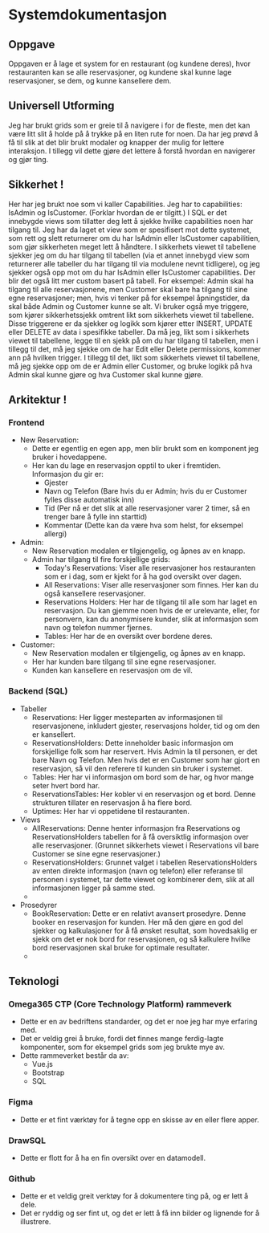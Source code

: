 # Systemdokumentasjon

## Oppgave
Oppgaven er å lage et system for en restaurant (og kundene deres), hvor restauranten kan se alle reservasjoner, og kundene skal kunne lage reservasjoner, se dem, og kunne kansellere dem.

## Universell Utforming
Jeg har brukt grids som er greie til å navigere i for de fleste, men det kan være litt slit å holde på å trykke på en liten rute for noen. Da har jeg prøvd å få til slik at det blir brukt modaler og knapper der mulig for lettere interaksjon. I tillegg vil dette gjøre det lettere å forstå hvordan en navigerer og gjør ting.

## Sikkerhet !
Her har jeg brukt noe som vi kaller Capabilities. Jeg har to capabilities: IsAdmin og IsCustomer. (Forklar hvordan de er tilgitt.) I SQL er det innebygde views som tillatter deg lett å sjekke hvilke capabilities noen har tilgang til. Jeg har da laget et view som er spesifisert mot dette systemet, som rett og slett returnerer om du har IsAdmin eller IsCustomer capabilitien, som gjør sikkerheten meget lett å håndtere.
I sikkerhets viewet til tabellene sjekker jeg om du har tilgang til tabellen (via et annet innebygd view som returnerer alle tabeller du har tilgang til via modulene nevnt tidligere), og jeg sjekker også opp mot om du har IsAdmin eller IsCustomer capabilities. Der blir det også litt mer custom basert på tabell. For eksempel: Admin skal ha tilgang til alle reservasjonene, men Customer skal bare ha tilgang til sine egne reservasjoner; men, hvis vi tenker på for eksempel åpningstider, da skal både Admin og Customer kunne se alt.
Vi bruker også mye triggere, som kjører sikkerhetssjekk omtrent likt som sikkerhets viewet til tabellene. Disse triggerene er da sjekker og logikk som kjører etter INSERT, UPDATE eller DELETE av data i spesifikke tabeller. Da må jeg, likt som i sikkerhets viewet til tabellene, legge til en sjekk på om du har tilgang til tabellen, men i tillegg til det, må jeg sjekke om de har Edit eller Delete permissions, kommer ann på hvilken trigger. I tillegg til det, likt som sikkerhets viewet til tabellene, må jeg sjekke opp om de er Admin eller Customer, og bruke logikk på hva Admin skal kunne gjøre og hva Customer skal kunne gjøre.

## Arkitektur !
### Frontend
- New Reservation:
  - Dette er egentlig en egen app, men blir brukt som en komponent jeg bruker i hovedappene.
  - Her kan du lage en reservasjon opptil to uker i fremtiden. Informasjon du gir er:
    - Gjester
    - Navn og Telefon (Bare hvis du er Admin; hvis du er Customer fylles disse automatisk inn)
    - Tid (Per nå er det slik at alle reservasjoner varer 2 timer, så en trenger bare å fylle inn starttid)
    - Kommentar (Dette kan da være hva som helst, for eksempel allergi)
- Admin:
  - New Reservation modalen er tilgjengelig, og åpnes av en knapp.
  - Admin har tilgang til fire forskjellige grids:
    - Today's Reservations: Viser alle reservasjoner hos restauranten som er i dag, som er kjekt for å ha god oversikt over dagen.
    - All Reservations: Viser alle reservasjoner som finnes. Her kan du også kansellere reservasjoner.
    - Reservations Holders: Her har de tilgang til alle som har laget en reservasjon. Du kan gjemme noen hvis de er urelevante, eller, for personvern, kan du anonymisere kunder, slik at informasjon som navn og telefon nummer fjernes.
    - Tables: Her har de en oversikt over bordene deres.
- Customer:
  - New Reservation modalen er tilgjengelig, og åpnes av en knapp.
  - Her har kunden bare tilgang til sine egne reservasjoner.
  - Kunden kan kansellere en reservasjon om de vil.
### Backend (SQL)
- Tabeller
  - Reservations: Her ligger mesteparten av informasjonen til reservasjonene, inkludert gjester, reservasjons holder, tid og om den er kansellert.
  - ReservationsHolders: Dette inneholder basic informasjon om forskjellige folk som har reservert. Hvis Admin la til personen, er det bare Navn og Telefon. Men hvis det er en Customer som har gjort en reservasjon, så vil den referere til kunden sin bruker i systemet.
  - Tables: Her har vi informasjon om bord som de har, og hvor mange seter hvert bord har.
  - ReservationsTables: Her kobler vi en reservasjon og et bord. Denne strukturen tillater en reservasjon å ha flere bord.
  - Uptimes: Her har vi oppetidene til restauranten.
- Views
  - AllReservations: Denne henter informasjon fra Reservations og ReservationsHolders tabellen for å få oversiktlig informasjon over alle reservasjoner. (Grunnet sikkerhets viewet i Reservations vil bare Customer se sine egne reservasjoner.)
  - ReservationsHolders: Grunnet valget i tabellen ReservationsHolders av enten direkte informasjon (navn og telefon) eller referanse til personen i systemet, tar dette viewet og kombinerer dem, slik at all informasjonen ligger på samme sted.
  - 
- Prosedyrer
  - BookReservation: Dette er en relativt avansert prosedyre. Denne booker en reservasjon for kunden. Her må den gjøre en god del sjekker og kalkulasjoner for å få ønsket resultat, som hovedsaklig er sjekk om det er nok bord for reservasjonen, og så kalkulere hvilke bord reservasjonen skal bruke for optimale resultater.
  - 

## Teknologi
### Omega365 CTP (Core Technology Platform) rammeverk
- Dette er en av bedriftens standarder, og det er noe jeg har mye erfaring med.
- Det er veldig grei å bruke, fordi det finnes mange ferdig-lagte komponenter, som for eksempel grids som jeg brukte mye av.
- Dette rammeverket består da av:
  - Vue.js
  - Bootstrap
  - SQL
### Figma
- Dette er et fint værktøy for å tegne opp en skisse av en eller flere apper.
### DrawSQL
- Dette er flott for å ha en fin oversikt over en datamodell.
### Github
- Dette er et veldig greit verktøy for å dokumentere ting på, og er lett å dele.
- Det er ryddig og ser fint ut, og det er lett å få inn bilder og lignende for å illustrere.
